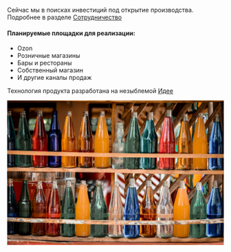 Сейчас мы в поисках инвестиций под открытие производства. 
Подробнее в разделе [Сотрудничество](/coop#invest)

#### Планируемые площадки для реализации:
* Ozon
* Розничные магазины
* Бары и рестораны
* Собственный магазин
* И другие каналы продаж

Технология продукта разработана на незыблемой [Идее](/brand)

![Meme](/images/shelf.jpg)
